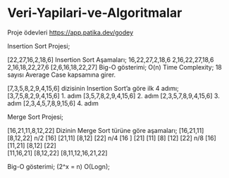 # Veri-Yapilari-ve-Algoritmalar
Proje ödevleri https://app.patika.dev/godey


Insertion Sort Projesi;

[22,27,16,2,18,6]
Insertion Sort Aşamaları;
16,22,27,2,18,6
2,16,22,27,18,6
2,16,18,22,27,6
[2,6,16,18,22,27]
Big-O gösterimi;
O(n)
Time Complexity;
18 sayısı Average Case kapsamına girer.

[7,3,5,8,2,9,4,15,6] dizisinin Insertion Sort’a göre ilk 4 adımı;
[3,7,5,8,2,9,4,15,6] 	 1. adım
[3,5,7,8,2,9,4,15,6]  	2. adım
[2,3,5,7,8,9,4,15,6]  	3. adım
[2,3,4,5,7,8,9,15,6]  	4. adım

Merge Sort Projesi;

[16,21,11,8,12,22] Dizinin Merge Sort türüne göre aşamaları;
[16,21,11]		[8,12,22]	n/2
[16]  [21,11]		[8,12]  [22]	n/4
[16 ] [21]  [11]		[8]  [12]  [22]	n/8
[16]  [11,21]		[8,12]  [22]	
[11,16,21]		[8,12,22]
	[8,11,12,16,21,22]

Big-O gösterimi;
(2^x = n)
O(Logn); 

